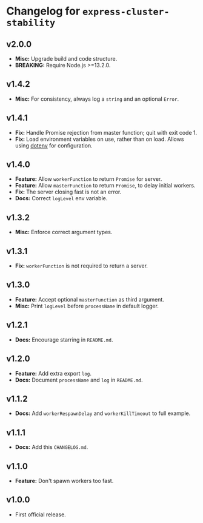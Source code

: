 # Changelog for `express-cluster-stability`

## v2.0.0

- **Misc:** Upgrade build and code structure.
- **BREAKING:** Require Node.js >=13.2.0.

## v1.4.2

- **Misc:** For consistency, always log a `string` and an optional `Error`.

## v1.4.1

- **Fix:** Handle Promise rejection from master function; quit with exit code 1.
- **Fix:** Load environment variables on use, rather than on load. Allows using
  [dotenv](https://www.npmjs.com/package/dotenv) for configuration.

## v1.4.0

- **Feature:** Allow `workerFunction` to return `Promise` for server.
- **Feature:** Allow `masterFunction` to return `Promise`, to delay initial
  workers.
- **Fix:** The server closing fast is not an error.
- **Docs:** Correct `logLevel` env variable.

## v1.3.2

- **Misc:** Enforce correct argument types.

## v1.3.1

- **Fix:** `workerFunction` is not required to return a server.

## v1.3.0

- **Feature:** Accept optional `masterFunction` as third argument.
- **Misc:** Print `logLevel` before `processName` in default logger.

## v1.2.1

- **Docs:** Encourage starring in `README.md`.

## v1.2.0

- **Feature:** Add extra export `log`.
- **Docs:** Document `processName` and `log` in `README.md`.

## v1.1.2

- **Docs:** Add `workerRespawnDelay` and `workerKillTimeout` to full example.

## v1.1.1

- **Docs:** Add this `CHANGELOG.md`.

## v1.1.0

- **Feature:** Don't spawn workers too fast.

## v1.0.0

- First official release.
